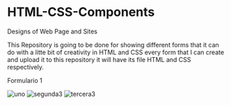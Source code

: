 # HTML-CSS-Components
Designs of Web Page and Sites

This Repository is going to be done for showing different forms that it can do with a litte bit of creativity in HTML and CSS
every form that I can create and upload it to this repository it will have its file HTML and CSS respectively.

Formulario 1

![uno](https://user-images.githubusercontent.com/106793932/176983947-130d3836-658a-43bd-9dbb-b8545db343cd.png)
![segunda3](https://user-images.githubusercontent.com/106793932/176984214-58e6782b-8c5e-4fc2-b14b-b6965aa7ac2c.png)
![tercera3](https://user-images.githubusercontent.com/106793932/176984131-78771be0-2d6a-4e67-bfcb-07ceaa8c10ec.png)

